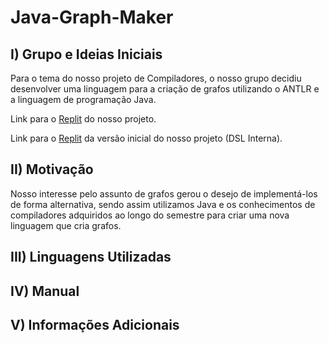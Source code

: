 # Java-Graph-Maker

## I) Grupo e Ideias Iniciais

Para o tema do nosso projeto de Compiladores, o nosso grupo decidiu desenvolver uma linguagem para a criação de grafos utilizando o ANTLR e a linguagem de programação Java.

Link para o [Replit](https://replit.com/@CaioVieira2/Projeto-ANTLR-Grafo) do nosso projeto.

Link para o [Replit](https://replit.com/@CaioVieira2/Projeto-de-DSL-Interno) da versão inicial do nosso projeto (DSL Interna).

## II) Motivação
Nosso interesse pelo assunto de grafos gerou  o desejo de implementá-los de forma alternativa, sendo assim utilizamos Java e os conhecimentos de compiladores adquiridos ao longo do semestre para criar uma nova linguagem que cria grafos.

## III) Linguagens Utilizadas

## IV) Manual

## V) Informações Adicionais
